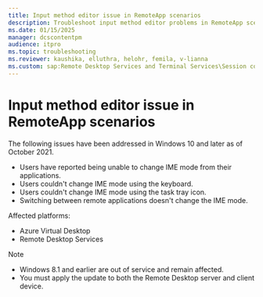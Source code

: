```yaml
---
title: Input method editor issue in RemoteApp scenarios
description: Troubleshoot input method editor problems in RemoteApp scenarios.
ms.date: 01/15/2025
manager: dcscontentpm
audience: itpro
ms.topic: troubleshooting
ms.reviewer: kaushika, elluthra, helohr, femila, v-lianna
ms.custom: sap:Remote Desktop Services and Terminal Services\Session connectivity, csstroubleshoot
---
```

# Input method editor issue in RemoteApp scenarios

The following issues have been addressed in Windows 10 and later as of October 2021.

- Users have reported being unable to change IME mode from their applications.
- Users couldn't change IME mode using the keyboard.
- Users couldn't change IME mode using the task tray icon.
- Switching between remote applications doesn't change the IME mode.

Affected platforms:

- Azure Virtual Desktop
- Remote Desktop Services

> [!NOTE]
>
> - Windows 8.1 and earlier are out of service and remain affected.
> - You must apply the update to both the Remote Desktop server and client device.
